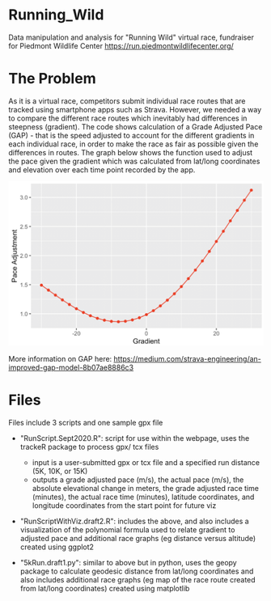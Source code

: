 # Running_Wild
Data manipulation and analysis for "Running Wild" virtual race, fundraiser for Piedmont Wildlife Center
https://run.piedmontwildlifecenter.org/

# The Problem
As it is a virtual race, competitors submit individual race routes that are tracked using smartphone apps such as Strava. However, we needed a way to compare the different race routes which inevitably had differences in steepness (gradient). The code shows calculation of a Grade Adjusted Pace (GAP) - that is the speed adjusted to account for the different gradients in each individual race, in order to make the race as fair as possible given the differences in routes. The graph below shows the function used to adjust the pace given the gradient which was calculated from lat/long coordinates and elevation over each time point recorded by the app. 

![StravaPolynomial](https://github.com/ElsitaK/Running_Wild/blob/master/StravaRegression.png)

More information on GAP here: https://medium.com/strava-engineering/an-improved-gap-model-8b07ae8886c3   

# Files
Files include 3 scripts and one sample gpx file
- "RunScript.Sept2020.R": script for use within the webpage, uses the trackeR package to process gpx/ tcx files
  - input is a user-submitted gpx or tcx file and a specified run distance (5K, 10K, or 15K) 
  - outputs a grade adjusted pace (m/s), the actual pace (m/s), the absolute elevational change in meters, the grade adjusted race time (minutes), the actual race time (minutes), latitude coordinates, and longitude coordinates from the start point for future viz

- "RunScriptWithViz.draft2.R": includes the above, and also includes a visualization of the polynomial formula used to relate gradient to adjusted pace and additional race graphs (eg distance versus altitude) created using ggplot2

- "5kRun.draft1.py": similar to above but in python, uses the geopy package to calculate geodesic distance from lat/long coordinates and also includes additional race graphs (eg map of the race route created from lat/long coordinates) created using matplotlib
